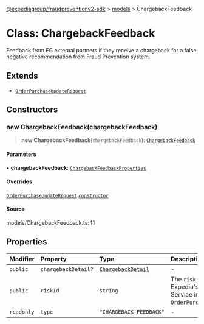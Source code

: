 [@expediagroup/fraudpreventionv2-sdk](../../index.md) > [models](../index.md) > ChargebackFeedback

# Class: ChargebackFeedback

Feedback from EG external partners if they receive a chargeback for a false negative recommendation from Fraud Prevention system.

## Extends

- [`OrderPurchaseUpdateRequest`](OrderPurchaseUpdateRequest.md)

## Constructors

### new ChargebackFeedback(chargebackFeedback)

> **new ChargebackFeedback**(`chargebackFeedback`): [`ChargebackFeedback`](ChargebackFeedback.md)

#### Parameters

▪ **chargebackFeedback**: [`ChargebackFeedbackProperties`](../interfaces/ChargebackFeedbackProperties.md)

#### Overrides

[`OrderPurchaseUpdateRequest`](OrderPurchaseUpdateRequest.md).[`constructor`](OrderPurchaseUpdateRequest.md#constructors)

#### Source

models/ChargebackFeedback.ts:41

## Properties

| Modifier | Property | Type | Description | Inheritance | Source |
| :------ | :------ | :------ | :------ | :------ | :------ |
| `public` | `chargebackDetail?` | [`ChargebackDetail`](ChargebackDetail.md) | - | - | models/ChargebackFeedback.ts:36 |
| `public` | `riskId` | `string` | The `risk_id` provided by Expedia\'s Fraud Prevention Service in the `OrderPurchaseScreenResponse`. | [`OrderPurchaseUpdateRequest`](OrderPurchaseUpdateRequest.md).`riskId` | models/OrderPurchaseUpdateRequest.ts:32 |
| `readonly` | `type` | `"CHARGEBACK_FEEDBACK"` | - | - | models/ChargebackFeedback.ts:39 |
